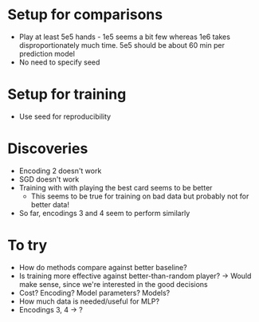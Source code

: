 # Setup for comparisons
- Play at least 5e5 hands - 1e5 seems a bit few whereas 1e6 takes disproportionately much time.
  5e5 should be about 60 min per prediction model
- No need to specify seed

# Setup for training
- Use seed for reproducibility

# Discoveries
- Encoding 2 doesn't work
- SGD doesn't work
- Training with with playing the best card seems to be better
  - This seems to be true for training on bad data but probably not for better data!
- So far, encodings 3 and 4 seem to perform similarly

# To try
- How do methods compare against better baseline?
- Is training more effective against better-than-random player?
  -> Would make sense, since we're interested in the good decisions
- Cost? Encoding? Model parameters? Models?
- How much data is needed/useful for MLP?
- Encodings 3, 4 -> ?

